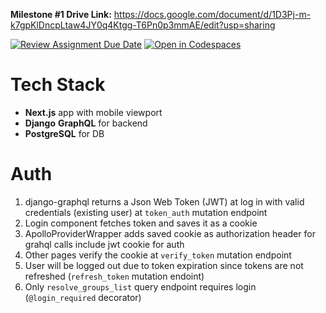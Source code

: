 **Milestone #1 Drive Link:** https://docs.google.com/document/d/1D3Pj-m-k7gpKlDncpLtaw4JY0q4Ktgg-T6Pn0p3mmAE/edit?usp=sharing



[![Review Assignment Due Date](https://classroom.github.com/assets/deadline-readme-button-24ddc0f5d75046c5622901739e7c5dd533143b0c8e959d652212380cedb1ea36.svg)](https://classroom.github.com/a/mJCQDjDK)
[![Open in Codespaces](https://classroom.github.com/assets/launch-codespace-7f7980b617ed060a017424585567c406b6ee15c891e84e1186181d67ecf80aa0.svg)](https://classroom.github.com/open-in-codespaces?assignment_repo_id=13830037)

# Tech Stack
- **Next.js** app with mobile viewport
- **Django** **GraphQL** for backend
- **PostgreSQL** for DB

# Auth
1. django-graphql returns a Json Web Token (JWT) at log in with valid credentials (existing user) at `token_auth` mutation endpoint
2. Login component fetches token and saves it as a cookie
3. ApolloProviderWrapper adds saved cookie as authorization header for grahql calls include jwt cookie for auth
4. Other pages verify the cookie at `verify_token` mutation endpoint
5. User will be logged out due to token expiration since tokens are not refreshed (`refresh_token` mutation endoint)
6. Only `resolve_groups_list` query endpoint requires login (`@login_required` decorator)
